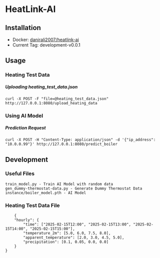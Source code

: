 # HeatLink-AI

## Installation
  - Docker: [danirali2007/heatlink-ai](https://hub.docker.com/r/danirali2007/heatlink-ai)
  - Current Tag: development-v0.0.1

## Usage

 ### Heating Test Data
   ##### Uploading heating_test_data.json
    curl -X POST -F "file=@heating_test_data.json" http://127.0.0.1:8080/upload_heating_data
 ### Using AI Model
   ##### Prediction Request
    curl -X POST -H "Content-Type: application/json" -d '{"ip_address": "10.0.0.99"}' http://127.0.0.1:8080/predict_boiler  
## Development

  ### Useful Files
    train_model.py - Train AI Model with random data
    gen_dummy-thermostat-data.py - Generate Dummy Thermostat Data
    instance/boiler_model.pth - AI Model
  
  ### Heating Test Data File
        {
        "hourly": {
            "time": ["2025-02-15T12:00", "2025-02-15T13:00", "2025-02-15T14:00", "2025-02-15T15:00"],
            "temperature_2m": [5.0, 6.0, 7.5, 8.0],
            "apparent_temperature": [2.0, 3.0, 4.5, 5.0],
            "precipitation": [0.1, 0.05, 0.0, 0.0]
        }
    }
